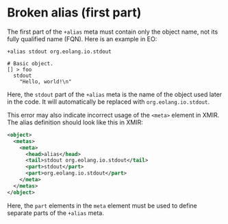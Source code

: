 # Broken alias (first part)

The first part of the `+alias` meta must contain only the object name,
not its fully qualified name (FQN). Here is an example in EO:

```eo
+alias stdout org.eolang.io.stdout

# Basic object.
[] > foo
  stdout
    "Hello, world!\n"
```

Here, the `stdout` part of the `+alias` meta is the name of the
object used later in the code. It will automatically be replaced
with `org.eolang.io.stdout`.

This error may also indicate incorrect usage of the `<meta>` element
in XMIR. The alias definition should look like this in XMIR:

```xml
<object>
  <metas>
    <meta>
      <head>alias</head>
      <tail>stdout org.eolang.io.stdout</tail>
      <part>stdout</part>
      <part>org.eolang.io.stdout</part>
    </meta>
  </metas>
</object>
```

Here, the `part` elements in the `meta` element must be used to define
separate parts of the `+alias` meta.
